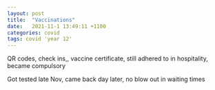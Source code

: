 ```yaml
---
layout: post
title:  "Vaccinations"
date:   2021-11-1 13:49:11 +1100
categories: covid
tags: covid 'year 12'
---
```


QR codes, check ins,, vaccine certificate, still adhered to in hospitality, became compulsory

Got tested late Nov, came back day later, no blow out in waiting times
